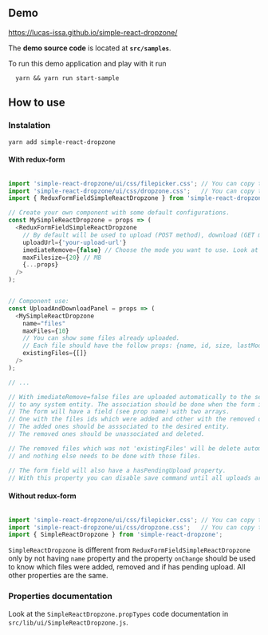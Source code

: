 
## Demo

https://lucas-issa.github.io/simple-react-dropzone/

The **demo source code** is located at **`src/samples`**. 

To run this demo application and play with it run
```
  yarn && yarn run start-sample
```

## How to use

### Instalation

    yarn add simple-react-dropzone


#### With redux-form

```javascript

import 'simple-react-dropzone/ui/css/filepicker.css'; // You can copy to your project and change.
import 'simple-react-dropzone/ui/css/dropzone.css';   // You can copy to your project and change.
import { ReduxFormFieldSimpleReactDropzone } from 'simple-react-dropzone';

// Create your own component with some default configurations.
const MySimpleReactDropzone = props => (
  <ReduxFormFieldSimpleReactDropzone
    // By default will be used to upload (POST method), download (GET method) and delete (DELETE method).
    uploadUrl={'your-upload-url'}
    imediateRemove={false} // Choose the mode you want to use. Look at props documentation.
    maxFilesize={20} // MB
    {...props} 
  />
);


// Component use:
const UploadAndDownloadPanel = props => (
  <MySimpleReactDropzone
    name="files"
    maxFiles={10}
    // You can show some files already uploaded.
    // Each file should have the follow props: {name, id, size, lastModifiedDate}.
    existingFiles={[]} 
  />
);

// ...

// With imediateRemove=false files are uploaded automatically to the server without association 
// to any system entity. The association should be done when the form is saved. 
// The form will have a field (see prop name) with two arrays. 
// One with the files ids which were added and other with the removed ones. 
// The added ones should be asssociated to the desired entity. 
// The removed ones should be unassociated and deleted.

// The removed files which was not 'existingFiles' will be delete automatically from the server
// and nothing else needs to be done with those files.

// The form field will also have a hasPendingUpload property.
// With this property you can disable save command until all uploads are finished.


```

#### Without redux-form

```javascript

import 'simple-react-dropzone/ui/css/filepicker.css'; // You can copy to your project and change.
import 'simple-react-dropzone/ui/css/dropzone.css';   // You can copy to your project and change.
import { SimpleReactDropzone } from 'simple-react-dropzone';

```

`SimpleReactDropzone` is different from `ReduxFormFieldSimpleReactDropzone` only by not having 
`name` property and the property `onChange` should be used to
know which files were added, removed and if has pending upload. All other properties are the same.



### Properties documentation
 
 Look at the `SimpleReactDropzone.propTypes` code documentation in `src/lib/ui/SimpleReactDropzone.js`. 
 

